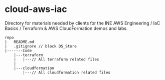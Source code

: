 # cloud-aws-iac
Directory for materials needed by clients for the INE AWS Engineering / IaC Basics / Terraform &amp; AWS CloudFormation demos and labs.
```
repo
|	README.md
|	.gitignore // block DS_Store
|-------Code
	|---terraform
	|   |---// All terraform related files
	|
	|---cloudformation
	    |---// All cloudformation related files
```
